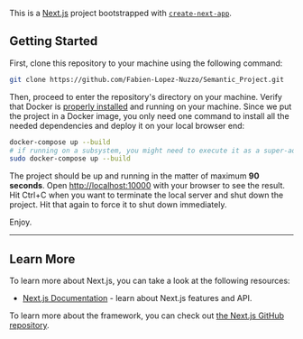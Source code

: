 This is a [Next.js](https://nextjs.org/) project bootstrapped with [`create-next-app`](https://github.com/vercel/next.js/tree/canary/packages/create-next-app).

## Getting Started

First, clone this repository to your machine using the following command:

```bash
git clone https://github.com/Fabien-Lopez-Nuzzo/Semantic_Project.git
```

Then, proceed to enter the repository's directory on your machine.
Verify that Docker is [properly installed](https://docs.docker.com/engine/install/) and running on your machine.
Since we put the project in a Docker image, you only need one command to install all the needed dependencies and deploy it on your local browser end:

```bash
docker-compose up --build
# if running on a subsystem, you might need to execute it as a super-admin, using:
sudo docker-compose up --build
```

The project should be up and running in the matter of maximum **90 seconds**.
Open [http://localhost:10000](http://localhost:10000) with your browser to see the result.
Hit Ctrl+C when you want to terminate the local server and shut down the project.
Hit that again to force it to shut down immediately.

Enjoy.

---

## Learn More

To learn more about Next.js, you can take a look at the following resources:

- [Next.js Documentation](https://nextjs.org/docs) - learn about Next.js features and API.

To learn more about the framework, you can check out [the Next.js GitHub repository](https://github.com/vercel/next.js/).
